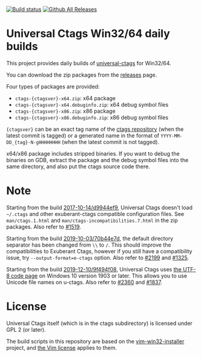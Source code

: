 [![Build status](https://ci.appveyor.com/api/projects/status/uo4k9ug54ngexai8/branch/master?svg=true)](https://ci.appveyor.com/project/universalctags/ctags-win32/branch/master)
[![Github All Releases](https://img.shields.io/github/downloads/universal-ctags/ctags-win32/total.svg)](https://github.com/universal-ctags/ctags-win32/releases)

# Universal Ctags Win32/64 daily builds

This project provides daily builds of [universal-ctags](https://ctags.io) for Win32/64.

You can download the zip packages from the [releases](https://github.com/universal-ctags/ctags-win32/releases) page.

Four types of packages are provided:

* `ctags-{ctagsver}-x64.zip`: x64 package
* `ctags-{ctagsver}-x64.debuginfo.zip`: x64 debug symbol files
* `ctags-{ctagsver}-x86.zip`: x86 package
* `ctags-{ctagsver}-x86.debuginfo.zip`: x86 debug symbol files

`{ctagsver}` can be an exact tag name of the [ctags repository](https://github.com/universal-ctags/ctags) (when the latest commit is tagged) or a generated name in the format of `YYYY-MM-DD_{tag}-N-gHHHHHHHH` (when the latest commit is not tagged).

x64/x86 package includes stripped binaries. If you want to debug the binaries on GDB, extract the package and the debug symbol files into the same directory, and also put the ctags source code there.

# Note

Starting from the build [2017-10-14/d9944ef9](https://github.com/universal-ctags/ctags-win32/releases/tag/2017-10-14%2Fd9944ef9), Universal Ctags doesn't load `~/.ctags` and other exuberant-ctags compatible configuration files.
See `man/ctags.1.html` and `man/ctags-incompatibilities.7.html` in the zip packages. Also refer to [#1519](https://github.com/universal-ctags/ctags/pull/1519).

Starting from the build [2019-10-03/70b44e7d](https://github.com/universal-ctags/ctags-win32/releases/tag/2019-10-03%2F70b44e7d), the default directory separator has been changed from `\\` to `/`. This should improve the compatibilities to Exuberant Ctags, however if you still have a compatibility issue, try `--output-format=e-ctags` option. Also refer to [#2199](https://github.com/universal-ctags/ctags/pull/2199) and [#1325](https://github.com/universal-ctags/ctags/issues/1325).

Starting from the build [2019-12-10/9f494f08](https://github.com/universal-ctags/ctags-win32/releases/tag/2019-12-10%2F9f494f08), Universal Ctags uses [the UTF-8 code page](https://docs.microsoft.com/en-us/windows/uwp/design/globalizing/use-utf8-code-page) on Windows 10 version 1903 or later. This allows you to use Unicode file names on u-ctags. Also refer to [#2360](https://github.com/universal-ctags/ctags/pull/2360) and [#1837](https://github.com/universal-ctags/ctags/issues/1837).

# License

Universal Ctags itself (which is in the ctags subdirectory) is licensed under GPL 2 (or later).

The build scripts in this repository are based on the [vim-win32-installer](https://github.com/vim/vim-win32-installer) project, and [the Vim license](http://vimhelp.appspot.com/uganda.txt.html#license) applies to them.
